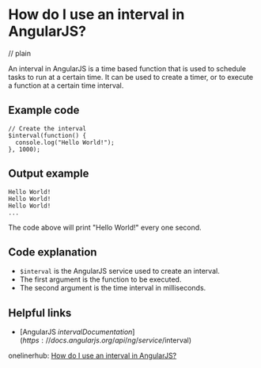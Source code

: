 # How do I use an interval in AngularJS?
// plain

An interval in AngularJS is a time based function that is used to schedule tasks to run at a certain time. It can be used to create a timer, or to execute a function at a certain time interval.

## Example code

```
// Create the interval
$interval(function() {
  console.log("Hello World!");
}, 1000);
```

## Output example

```
Hello World!
Hello World!
Hello World!
...
```

The code above will print "Hello World!" every one second.

## Code explanation

- `$interval` is the AngularJS service used to create an interval.
- The first argument is the function to be executed.
- The second argument is the time interval in milliseconds.

## Helpful links
- [AngularJS $interval Documentation](https://docs.angularjs.org/api/ng/service/$interval)

onelinerhub: [How do I use an interval in AngularJS?](https://onelinerhub.com/angularjs/how-do-i-use-an-interval-in-angularjs)